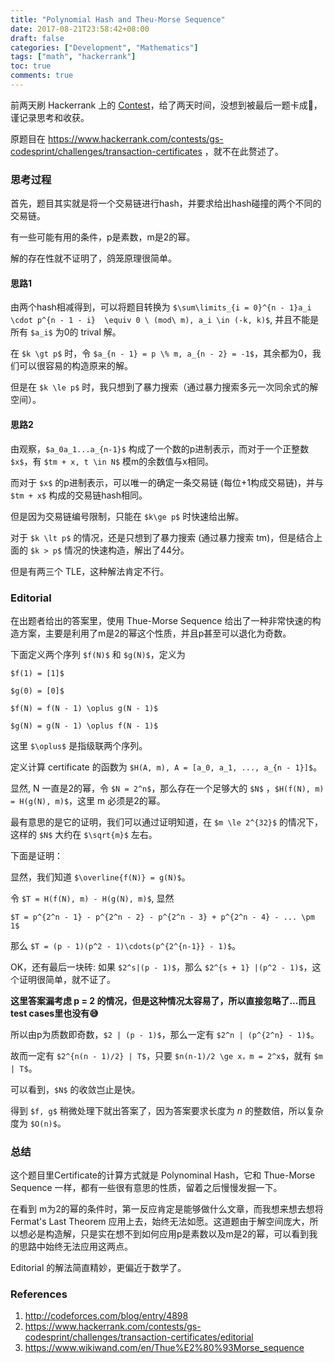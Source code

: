 ```yaml
---
title: "Polynomial Hash and Theu-Morse Sequence"
date: 2017-08-21T23:58:42+08:00
draft: false
categories: ["Development", "Mathematics"]
tags: ["math", "hackerrank"]
toc: true
comments: true
---
```


前两天刷 Hackerrank 上的 [Contest](https://www.hackerrank.com/contests/gs-codesprint/challenges)，给了两天时间，没想到被最后一题卡成🐶，谨记录思考和收获。

原题目在 https://www.hackerrank.com/contests/gs-codesprint/challenges/transaction-certificates ，就不在此赘述了。

### 思考过程

首先，题目其实就是将一个交易链进行hash，并要求给出hash碰撞的两个不同的交易链。

有一些可能有用的条件，p是素数，m是2的幂。

解的存在性就不证明了，鸽笼原理很简单。

#### 思路1

由两个hash相减得到，可以将题目转换为 `$\sum\limits_{i = 0}^{n - 1}a_i \cdot p^{n - 1 - i}  \equiv 0 \ (mod\ m), a_i \in (-k, k)$`, 并且不能是所有 `$a_i$` 为0的 trival 解。

在 `$k \gt p$` 时，令 `$a_{n - 1} = p \% m, a_{n - 2} = -1$`，其余都为0，我们可以很容易的构造原来的解。

但是在 `$k \le p$` 时，我只想到了暴力搜索（通过暴力搜索多元一次同余式的解空间）。


#### 思路2

由观察，`$a_0a_1...a_{n-1}$` 构成了一个数的p进制表示，而对于一个正整数`$x$`，有 `$tm + x, t \in N$` 模m的余数值与x相同。

而对于 `$x$` 的p进制表示，可以唯一的确定一条交易链 (每位+1构成交易链)，并与 `$tm + x$` 构成的交易链hash相同。

但是因为交易链编号限制，只能在 `$k\ge p$` 时快速给出解。

对于 `$k \lt p$` 的情况，还是只想到了暴力搜索 (通过暴力搜索 tm)，但是结合上面的 `$k > p$` 情况的快速构造，解出了44分。

但是有两三个 TLE，这种解法肯定不行。


### Editorial

在出题者给出的答案里，使用 Thue-Morse Sequence 给出了一种非常快速的构造方案，主要是利用了m是2的幂这个性质，并且p甚至可以退化为奇数。

下面定义两个序列 `$f(N)$` 和 `$g(N)$`，定义为

`$f(1) = [1]$`

`$g(0) = [0]$`

`$f(N) = f(N - 1) \oplus g(N - 1)$`

`$g(N) = g(N - 1) \oplus f(N - 1)$`

这里 `$\oplus$` 是指级联两个序列。

定义计算 certificate 的函数为 `$H(A, m), A = [a_0, a_1, ..., a_{n - 1}]$`。

显然, N 一直是2的幂，令 `$N = 2^n$`，那么存在一个足够大的 `$N$` ，`$H(f(N), m) = H(g(N), m)$`，这里 m 必须是2的幂。

最有意思的是它的证明，我们可以通过证明知道，在 `$m \le 2^{32}$` 的情况下，这样的 `$N$` 大约在 `$\sqrt{m}$` 左右。

下面是证明：

显然，我们知道 `$\overline{f(N)} = g(N)$`。

令 `$T = H(f(N), m) - H(g(N), m)$`, 显然

`$T = p^{2^n - 1} - p^{2^n - 2} - p^{2^n - 3} + p^{2^n - 4} - ... \pm 1$`

那么 `$T = (p - 1)(p^2 - 1)\cdots(p^{2^{n-1}} - 1)$`。

OK，还有最后一块砖: 如果 `$2^s|(p - 1)$`，那么 `$2^{s + 1} |(p^2 - 1)$`，这个证明很简单，就不证了。

**这里答案漏考虑 p = 2 的情况，但是这种情况太容易了，所以直接忽略了...而且test cases里也没有😅**

所以由p为质数即奇数，`$2 | (p - 1)$`，那么一定有 `$2^n | (p^{2^n} - 1)$`。

故而一定有 `$2^{n(n - 1)/2} | T$`，只要 `$n(n-1)/2 \ge x，m = 2^x$`，就有 `$m | T$`。

可以看到，`$N$` 的收敛岂止是快。

得到 `$f, g$` 稍微处理下就出答案了，因为答案要求长度为 $n$ 的整数倍，所以复杂度为 `$O(n)$`。

### 总结

这个题目里Certificate的计算方式就是 Polynominal Hash，它和 Thue-Morse Sequence 一样，都有一些很有意思的性质，留着之后慢慢发掘一下。

在看到 m为2的幂的条件时，第一反应肯定是能够做什么文章，而我想来想去想将 Fermat's Last Theorem 应用上去，始终无法如愿。这道题由于解空间庞大，所以想必是构造解，只是实在想不到如何应用p是素数以及m是2的幂，可以看到我的思路中始终无法应用这两点。

Editorial 的解法简直精妙，更偏近于数学了。

### References

1. http://codeforces.com/blog/entry/4898
2. https://www.hackerrank.com/contests/gs-codesprint/challenges/transaction-certificates/editorial
3. https://www.wikiwand.com/en/Thue%E2%80%93Morse_sequence


